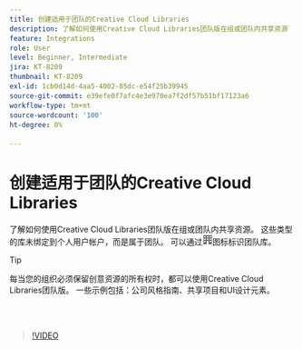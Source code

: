 ```yaml
---
title: 创建适用于团队的Creative Cloud Libraries
description: 了解如何使用Creative Cloud Libraries团队版在组或团队内共享资源
feature: Integrations
role: User
level: Beginner, Intermediate
jira: KT-8209
thumbnail: KT-8209
exl-id: 1cb0d14d-4aa5-4002-85dc-e54f25b39945
source-git-commit: e39efe0f7afc4e3e970ea7f2df57b51bf17123a6
workflow-type: tm+mt
source-wordcount: '100'
ht-degree: 0%

---
```


# 创建适用于团队的Creative Cloud Libraries

了解如何使用Creative Cloud Libraries团队版在组或团队内共享资源。 这些类型的库未绑定到个人用户帐户，而是属于团队。 可以通过![生成图像](assets/Smock_Building_18_N.png)图标标识团队库。

>[!TIP]
>
>每当您的组织必须保留创意资源的所有权时，都可以使用Creative Cloud Libraries团队版。 一些示例包括：公司风格指南、共享项目和UI设计元素。

<br> 

>[!VIDEO](https://video.tv.adobe.com/v/3410394?hidetitle=true&captions=chi_hans)
